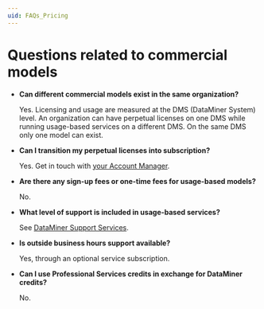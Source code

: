 ```yaml
---
uid: FAQs_Pricing
---
```


# Questions related to commercial models

- **Can different commercial models exist in the same organization?**

  Yes. Licensing and usage are measured at the DMS (DataMiner System) level. An organization can have perpetual licenses on one DMS while running usage-based services on a different DMS. On the same DMS only one model can exist. 


- **Can I transition my perpetual licenses into subscription?**

  Yes. Get in touch with [your Account Manager](https://community.dataminer.services/get-in-touch/sales-team/).

- **Are there any sign-up fees or one-time fees for usage-based models?**

  No.

- **What level of support is included in usage-based services?**

  See [DataMiner Support Services](xref:Overview_Support_DMS_M_and_S).

- **Is outside business hours support available?**

  Yes, through an optional service subscription.

- **Can I use Professional Services credits in exchange for DataMiner credits?**

  No.
